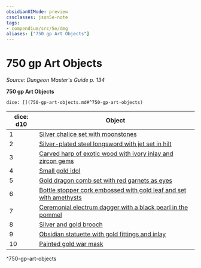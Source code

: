 ```yaml
---
obsidianUIMode: preview
cssclasses: json5e-note
tags:
- compendium/src/5e/dmg
aliases: ["750 gp Art Objects"]
---
```

# 750 gp Art Objects
*Source: Dungeon Master's Guide p. 134* 

**750 gp Art Objects**

`dice: [](750-gp-art-objects.md#^750-gp-art-objects)`

| dice: d10 | Object |
|-----------|--------|
| 1 | [Silver chalice set with moonstones](Mechanics/items/silver-chalice-set-with-moonstones.md) |
| 2 | [Silver-plated steel longsword with jet set in hilt](Mechanics/items/silver-plated-steel-longsword-with-jet-set-in-hilt.md) |
| 3 | [Carved harp of exotic wood with ivory inlay and zircon gems](Mechanics/items/carved-harp-of-exotic-wood-with-ivory-inlay-and-zircon-gems.md) |
| 4 | [Small gold idol](Mechanics/items/small-gold-idol.md) |
| 5 | [Gold dragon comb set with red garnets as eyes](Mechanics/items/gold-dragon-comb-set-with-red-garnets-as-eyes.md) |
| 6 | [Bottle stopper cork embossed with gold leaf and set with amethysts](Mechanics/items/bottle-stopper-cork-embossed-with-gold-leaf-and-set-with-amethysts.md) |
| 7 | [Ceremonial electrum dagger with a black pearl in the pommel](Mechanics/items/ceremonial-electrum-dagger-with-a-black-pearl-in-the-pommel.md) |
| 8 | [Silver and gold brooch](Mechanics/items/silver-and-gold-brooch.md) |
| 9 | [Obsidian statuette with gold fittings and inlay](Mechanics/items/obsidian-statuette-with-gold-fittings-and-inlay.md) |
| 10 | [Painted gold war mask](Mechanics/items/painted-gold-war-mask.md) |
^750-gp-art-objects